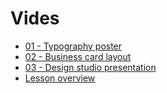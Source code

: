 # Vides

- [01 - Typography poster](01)
- [02 - Business card layout](02)
- [03 - Design studio presentation](03)
- [Lesson overview](https://docs.google.com/spreadsheets/d/1UJ6Fuzh7ifyd3Agr_uTA2AdCLAXz_vK89SyKJTGMtRs/edit#gid=0)

